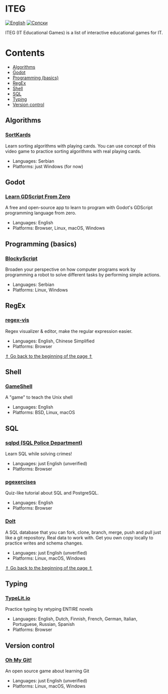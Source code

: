 # ITEG

[![English][readme-lang-en-img]][readme-lang-en]
[![Српски][readme-lang-sr-img]][readme-lang-sr]


ITEG (IT Educational Games) is a list of interactive educational games for IT.

# Contents

* [Algorithms](#algorithms)
* [Godot](#godot)
* [Programming (basics)](#programming-basics)
* [RegEx](#regex)
* [Shell](#shell)
* [SQL](#sql)
* [Typing](#typing)
* [Version control](#version-control)


## Algorithms

### [SortKards](https://rogard.itch.io/sortcards) 

Learn sorting algorithms with playing cards. You can use concept of this video game to practice sorting algorithms with real playing cards.

* Languages: Serbian
* Platforms: just Windows (for now)

## Godot

### [Learn GDScript From Zero](https://gdquest.itch.io/learn-godot-gdscript)

A free and open-source app to learn to program with Godot's GDScript programming language from zero.

* Languages: English
* Platforms: Browser, Linux, macOS, Windows

## Programming (basics)

### [BlockyScript](https://rogard.itch.io/blockyscript)

Broaden your perspective on how computer programs work by programming a robot to solve different tasks by performing simple actions.

* Languages: Serbian
* Platforms: Linux, Windows

## RegEx

### [regex-vis](https://regex-vis.com)

Regex visualizer & editor, make the regular expression easier.

* Languages: English, Chinese Simplified
* Platforms: Browser

[&uArr; Go back to the beginning of the page &uArr;](#iteg)

## Shell

### [GameShell](https://github.com/phyver/GameShell)

A "game" to teach the Unix shell

* Languages: English
* Platforms: BSD, Linux, macOS

## SQL

### [sqlpd (SQL Police Department)](https://sqlpd.com)

Learn SQL while solving crimes! 

* Languages: just English (unverified)
* Platforms: Browser

### [pgexercises](https://pgexercises.com)

Quiz-like tutorial about SQL and PostgreSQL. 

* Languages: English
* Platforms: Browser

### [Dolt](https://www.dolthub.com) 

A SQL database that you can fork, clone, branch, merge, push and pull just like a git repository. Real data to work with. Get you own copy locally to practice writes and schema changes. 

* Languages: just English (unverified)
* Platforms: Linux, macOS, Windows

[&uArr; Go back to the beginning of the page &uArr;](#iteg)

## Typing

### [TypeLit.io](https://www.typelit.io) 

Practice typing by retyping ENTIRE novels

* Languages: English, Dutch, Finnish, French, German, Italian, Portuguese, Russian, Spanish
* Platforms: Browser

## Version control

### [Oh My Git!](https://ohmygit.org)

An open source game about learning Git 

* Languages: just English (unverified)
* Platforms: Linux, macOS, Windows


[//]: # (---------------------------------------------------------)

[//]: # (-------------Section for references-------------)

[//]: # (---------------------------------------------------------)


[readme-lang-en]: https://github.com/studnetwork/ITEG/blob/master/README.md
[readme-lang-en-img]: https://img.shields.io/badge/language-English-blue

[readme-lang-sr]: https://github.com/studnetwork/ITEG/blob/master/README.sr.md
[readme-lang-sr-img]: https://img.shields.io/badge/language-%D0%A1%D1%80%D0%BF%D1%81%D0%BA%D0%B8%20-red
